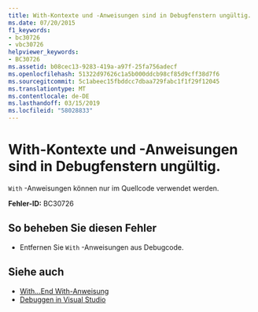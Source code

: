 ```yaml
---
title: With-Kontexte und -Anweisungen sind in Debugfenstern ungültig.
ms.date: 07/20/2015
f1_keywords:
- bc30726
- vbc30726
helpviewer_keywords:
- BC30726
ms.assetid: b08cec13-9283-419a-a97f-25fa756adecf
ms.openlocfilehash: 51322d97626c1a5b000ddcb98cf85d9cff38d7f6
ms.sourcegitcommit: 5c1abeec15fbddcc7dbaa729fabc1f1f29f12045
ms.translationtype: MT
ms.contentlocale: de-DE
ms.lasthandoff: 03/15/2019
ms.locfileid: "58028833"
---
```

# <a name="with-contexts-and-statements-are-not-valid-in-debug-windows"></a>With-Kontexte und -Anweisungen sind in Debugfenstern ungültig.
`With` -Anweisungen können nur im Quellcode verwendet werden.  
  
 **Fehler-ID:** BC30726  
  
## <a name="to-correct-this-error"></a>So beheben Sie diesen Fehler  
  
-   Entfernen Sie `With` -Anweisungen aus Debugcode.  
  
## <a name="see-also"></a>Siehe auch

- [With...End With-Anweisung](../../visual-basic/language-reference/statements/with-end-with-statement.md)
- [Debuggen in Visual Studio](/visualstudio/debugger/debugging-in-visual-studio)
